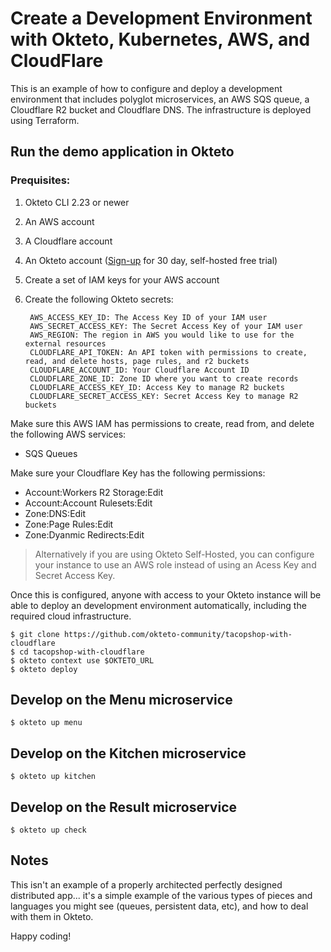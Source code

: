 # Create a Development Environment with Okteto, Kubernetes, AWS, and CloudFlare

This is an example of how to configure and deploy a development environment that includes polyglot microservices, an AWS SQS queue, a Cloudflare R2 bucket and Cloudflare DNS. The infrastructure is deployed using Terraform.


## Run the demo application in Okteto

### Prequisites:
1. Okteto CLI 2.23 or newer
1. An AWS account
1. A Cloudflare account
1. An Okteto account ([Sign-up](https://www.okteto.com/try-free/) for 30 day, self-hosted free trial)
1. Create a set of IAM keys for your AWS account
1. Create the following Okteto secrets:

        AWS_ACCESS_KEY_ID: The Access Key ID of your IAM user
        AWS_SECRET_ACCESS_KEY: The Secret Access Key of your IAM user
        AWS_REGION: The region in AWS you would like to use for the external resources
        CLOUDFLARE_API_TOKEN: An API token with permissions to create, read, and delete hosts, page rules, and r2 buckets
        CLOUDFLARE_ACCOUNT_ID: Your Cloudflare Account ID
        CLOUDFLARE_ZONE_ID: Zone ID where you want to create records
        CLOUDFLARE_ACCESS_KEY_ID: Access Key to manage R2 buckets
        CLOUDFLARE_SECRET_ACCESS_KEY: Secret Access Key to manage R2 buckets

Make sure this AWS IAM has permissions to create, read from, and delete the following AWS services:

- SQS Queues

Make sure your Cloudflare Key has the following permissions:

- Account:Workers R2 Storage:Edit
- Account:Account Rulesets:Edit
- Zone:DNS:Edit
- Zone:Page Rules:Edit
- Zone:Dyanmic Redirects:Edit

> Alternatively if you are using Okteto Self-Hosted, you can configure your instance to use an AWS role instead of using an Acess Key and Secret Access Key.

Once this is configured, anyone with access to your Okteto instance will be able to deploy an development environment automatically, including the required cloud infrastructure.


```
$ git clone https://github.com/okteto-community/tacopshop-with-cloudflare
$ cd tacopshop-with-cloudflare
$ okteto context use $OKTETO_URL
$ okteto deploy
```

## Develop on the Menu microservice

```
$ okteto up menu
```

## Develop on the Kitchen microservice

```
$ okteto up kitchen
```

## Develop on the Result microservice

```
$ okteto up check
```

## Notes

This isn't an example of a properly architected perfectly designed distributed app... it's a simple
example of the various types of pieces and languages you might see (queues, persistent data, etc), and how to
deal with them in Okteto.

Happy coding!
